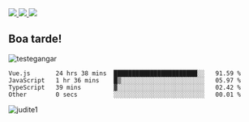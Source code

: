 

  <a target='_blank' href="https://cactus-sneezeweed-208.notion.site/Normaliza-o-de-Dados-5d6cd99ccc164dda8dbbd4213518b2b4">
   <img src="https://img.shields.io/badge/Notion-000000?style=for-the-badge&logo=notion&logoColor=white">
  </a>

  <a target='_blank' href="https://www.linkedin.com/in/rafaelfelipemartins/">
   <img src="https://img.shields.io/badge/LinkedIn-0077B5?style=for-the-badge&logo=linkedin&logoColor=white">
   </a>
   
   <a target='_blank' href="https://discord.gg/PUQmFUZ582">
   <img src="https://img.shields.io/badge/Discord-7289DA?style=for-the-badge&logo=discord&logoColor=white">
   </a>
  
<!--<code><img height="20" src="https://raw.githubusercontent.com/github/explore/80688e429a7d4ef2fca1e82350fe8e3517d3494d/topics/php/php.png"></code>-!>
 
<!--<p align="left"> <img src="https://komarev.com/ghpvc/?username=Miopiaa&label=Profile%20views&color=0e75b6&style=flat" alt="Miopiaa" /> </p>-->   

## Boa tarde!

![testegangar](https://user-images.githubusercontent.com/57761831/145878829-6516efec-2c64-4472-912c-6757e46bb1bf.gif)

<!--START_SECTION:waka-->

```text
Vue.js       24 hrs 38 mins  ███████████████████████░░   91.59 %
JavaScript   1 hr 36 mins    █▒░░░░░░░░░░░░░░░░░░░░░░░   05.97 %
TypeScript   39 mins         ▓░░░░░░░░░░░░░░░░░░░░░░░░   02.42 %
Other        0 secs          ░░░░░░░░░░░░░░░░░░░░░░░░░   00.01 %
```

<!--END_SECTION:waka-->

<!--
## Informação 

<ul>
  <li> Nome: Rafael Felipe Martins
  <li> Idade: 21
  <li> Stack: Não definido 
  <li> Faculdade: Nope  
</ul>
-->


![judite1](https://user-images.githubusercontent.com/57761831/144719189-7d7e11bd-8eb3-4dd3-94f3-23ef3fd6eab8.jpg)
